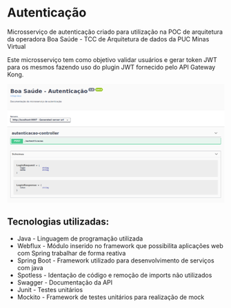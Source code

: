 # Autenticação

Microsserviço de autenticação criado para utilização na POC de arquitetura da operadora Boa Saúde - TCC de Arquitetura de dados da PUC Minas Virtual

Este microsserviço tem como objetivo validar usuários e gerar token JWT para os mesmos fazendo uso do plugin JWT fornecido pelo API Gateway Kong.


![Endpoints de autenticação](./pictures/swagger.png "Swagger")

## Tecnologias utilizadas:

- Java - Linguagem de programação utilizada
- Webflux - Módulo inserido no framework que possibilita aplicações web com Spring trabalhar de forma reativa
- Spring Boot - Framework utilizado para desenvolvimento de serviços com java
- Spotless - Identação de código e remoção de imports não utilizados
- Swagger - Documentação da API
- Junit - Testes unitários
- Mockito - Framework de testes unitários para realização de mock
